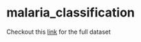 # malaria_classification
Checkout this [link](https://lhncbc.nlm.nih.gov/publication/pub9932) for the full dataset

